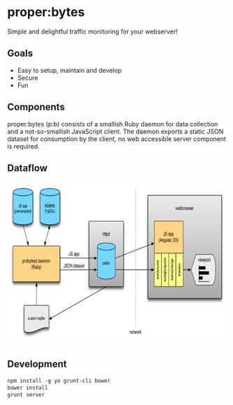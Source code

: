 # proper:bytes

Simple and delightful traffic monitoring for your webserver!

## Goals

* Easy to setup, maintain and develop
* Secure
* Fun

## Components

proper:bytes (p:b) consists of a smallish Ruby daemon for data collection and a not-so-smallish JavaScript client. The daemon exports a static JSON dataset for consumption by the client, no web accessible server component is required.

## Dataflow

<img src="docs/dataflow.png" alt="dataflow diagram" width="788" height="374">

## Development

    npm install -g yo grunt-cli bower
    bower install
    grunt server
